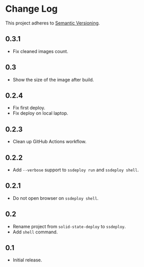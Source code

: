 # Change Log
This project adheres to [Semantic Versioning](http://semver.org/).

## 0.3.1
* Fix cleaned images count.

## 0.3
* Show the size of the image after build.

## 0.2.4
* Fix first deploy.
* Fix deploy on local laptop.

## 0.2.3
* Clean up GitHub Actions workflow.

## 0.2.2
* Add `--verbose` support to `ssdeploy run` and `ssdeploy shell`.

## 0.2.1
* Do not open browser on `ssdeploy shell`.

## 0.2
* Rename project from `solid-state-deploy` to `ssdeploy`.
* Add `shell` command.

## 0.1
* Initial release.
